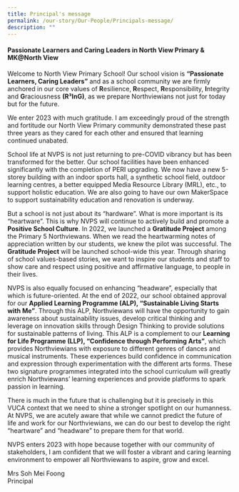 ```yaml
---
title: Principal's message
permalink: /our-story/Our-People/Principals-message/
description: ""
---
```

#### **Passionate Learners and Caring Leaders in North View Primary & MK@North View**

Welcome to North View Primary School! 
Our school vision is **“Passionate Learners, Caring Leaders”** and as a school community we are firmly anchored in our core values of **R**esilience, **R**espect, **R**esponsibility, **I**ntegrity and **G**raciousness **(R³InG)**, as we prepare Northviewians not just for today but for the future.  

We enter 2023 with much gratitude. I am exceedingly proud of the strength and fortitude our North View Primary community demonstrated these past three years as they cared for each other and ensured that learning continued unabated. 

School life at NVPS is not just returning to pre-COVID vibrancy but has been transformed for the better. Our school facilities have been enhanced significantly with the completion of PERI upgrading. We now have a new 5-storey building with an indoor sports hall, a synthetic school field, outdoor learning centres, a better equipped Media Resource Library (MRL), etc., to support holistic education. We are also going to have our own MakerSpace to support sustainability education and renovation is underway.

But a school is not just about its “hardware”.  What is more important is its “heartware”.  This is why NVPS will continue to actively build and promote a **Positive School Culture**. In 2022, we launched a **Gratitude Project** among the Primary 5 Northviewans. When we read the heartwarming notes of appreciation written by our students, we knew the pilot was successful. The **Gratitude Project** will be launched school-wide this year. Through sharing of school values-based stories, we want to inspire our students and staff to show care and respect using positive and affirmative language, to people in their lives.  

NVPS is also equally focused on enhancing “headware”, especially that which is future-oriented. At the end of 2022, our school obtained approval for our **Applied Learning Programme (ALP), “Sustainable Living Starts with Me”**. Through this ALP, Northviewans will have the opportunity to gain awareness about sustainability issues, develop critical thinking and leverage on innovation skills through Design Thinking to provide solutions for sustainable patterns of living. This ALP is a complement to our **Learning for Life Programme (LLP), “Confidence through Performing Arts”**, which provides Northviewians with exposure to different genres of dances and musical instruments. These experiences build confidence in communication and expression through experimentation with the different arts forms. These two signature programmes integrated into the school curriculum will greatly enrich Northviewans’ learning experiences and provide platforms to spark passion in learning. 

There is much in the future that is challenging but it is precisely in this VUCA context that we need to shine a stronger spotlight on our humanness. At NVPS, we are acutely aware that while we cannot predict the future of life and work for our Northviewians, we can do our best to develop the right “heartware” and “headware” to prepare them for that world. 

NVPS enters 2023 with hope because together with our community of stakeholders, I am confident that we will foster a vibrant and caring learning environment to empower all Northviewans to aspire, grow and excel. 


  

Mrs Soh Mei Foong  
Principal